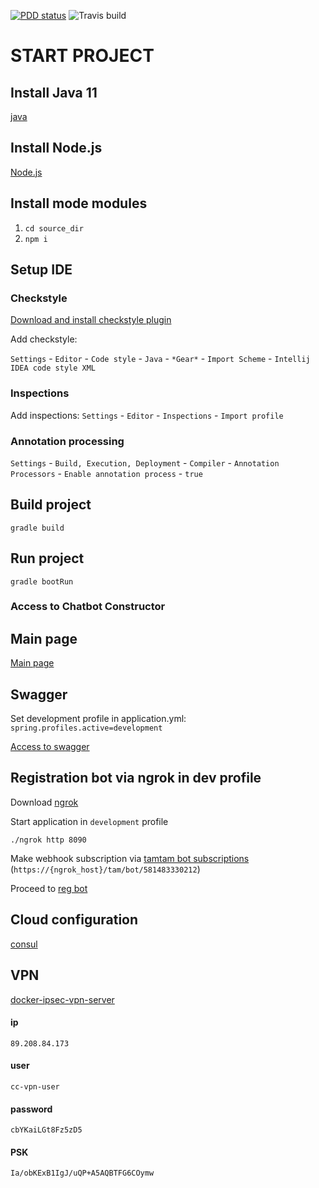 [![PDD status](http://www.0pdd.com/svg?name=nms403/chatbot-constructor)](http://www.0pdd.com/p?name=nms403/chatbot-constructor)
![Travis build](https://api.travis-ci.com/nms403/chatbot-constructor.svg?token=dnq2ScgSbGJxCsEgpypH&branch=master)

# START PROJECT

## Install Java 11
[java]

## Install Node.js
[Node.js]

## Install mode modules
1. `cd source_dir`
2. `npm i`

## Setup IDE
### Checkstyle

[Download and install checkstyle plugin]

Add checkstyle:

`Settings` - `Editor` - `Code style` - `Java` - `*Gear*` - `Import Scheme` - `Intellij IDEA code style XML`

### Inspections

Add inspections:
`Settings` - `Editor` - `Inspections` - `Import profile`

### Annotation processing

`Settings` - `Build, Execution, Deployment` - `Compiler` - `Annotation Processors` - `Enable annotation process` - `true`

## Build project
`gradle build`

## Run project
`gradle bootRun`

### Access to Chatbot Constructor

## Main page

[Main page]

## Swagger

Set development profile in application.yml: `spring.profiles.active=development`

[Access to swagger]

## Registration bot via ngrok in dev profile

Download [ngrok]

Start application in `development` profile

`./ngrok http 8090`

Make webhook subscription via [tamtam bot subscriptions] (`https://{ngrok_host}/tam/bot/581483330212`)

Proceed to [reg bot]

## Cloud configuration

[consul]

## VPN 

[docker-ipsec-vpn-server]

#### ip 
`89.208.84.173`
#### user 
`cc-vpn-user`
#### password
`cbYKaiLGt8Fz5zD5`
#### PSK
`Ia/obKExB1IgJ/uQP+A5AQBTFG6COymw`


[java]: https://www.oracle.com/technetwork/java/javase/downloads/jdk11-downloads-5066655.html
[Node.js]: https://nodejs.org/en/download/
[Download and install checkstyle plugin]: https://plugins.jetbrains.com/plugin/1065-checkstyle-idea
[Access to swagger]: http://localhost:8090/swagger-ui.html
[Main page]: http://localhost:8090
[ngrok]: https://ngrok.com/download
[tamtam bot subscriptions]: https://dev.tamtam.chat/#tag/subscriptions
[reg bot]: https://tt.me/BuilderRegBot
[consul]: http://localhost:8500/ui/dc1/services
[docker-ipsec-vpn-server]: https://github.com/hwdsl2/docker-ipsec-vpn-server